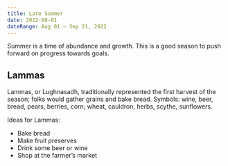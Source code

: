 ```yaml
---
title: Late Summer
date: 2022-08-01
dateRange: Aug 01 – Sep 21, 2022
---
```


Summer is a time of abundance and growth. This is a good season to push forward on progress towards goals.

## Lammas

Lammas, or Lughnasadh, traditionally represented the first harvest of the season; folks would gather grains and bake bread. Symbols: wine, beer, bread, pears, berries, corn; wheat, cauldron, herbs, scythe, sunflowers.

Ideas for Lammas:

* Bake bread
* Make fruit preserves
* Drink some beer or wine
* Shop at the farmer’s market